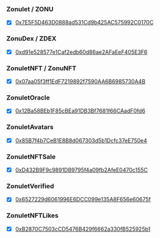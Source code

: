 
### Zonulet / ZONU
- [x] [0x7E5F5D463D0888ad531Cd9b425AC575992C0170C](https://explorer.harmony.one/address/0x7E5F5D463D0888ad531Cd9b425AC575992C0170C)

### ZonuDex / ZDEX
- [x] [0xd91e528577e1Caf2edb60d86ae2AFaEeF405E3F6](https://explorer.harmony.one/address/0xd91e528577e1Caf2edb60d86ae2AFaEeF405E3F6)

### ZonuletNFT / ZonuNFT
- [x] [0x07aa05f3ff1EdF7219892f7590AA6B6985730A4B](https://explorer.harmony.one/address/0x07aa05f3ff1EdF7219892f7590AA6B6985730A4B)

### ZonuletOracle 
- [x] [0x12Ba58BEb1F85cBEa91DB3Bf7681f66CAadF0fd6](https://explorer.harmony.one/address/0x12Ba58BEb1F85cBEa91DB3Bf7681f66CAadF0fd6)

### ZonuletAvatars 
- [x] [0x85B7f4b7CeB1E8B8d067303d5b1Dcfc37eE750e4](https://explorer.harmony.one/address/0x85B7f4b7CeB1E8B8d067303d5b1Dcfc37eE750e4)

### ZonuletNFTSale 
- [x] [0xD432B9F9c9891DB9795f4a09fb2AfeE0470c155C](https://explorer.harmony.one/address/0xD432B9F9c9891DB9795f4a09fb2AfeE0470c155C)

### ZonuletVerified 
- [x] [0x6527229d6061996E6DCC099e135A8F656e60675f](https://explorer.harmony.one/address/0x6527229d6061996E6DCC099e135A8F656e60675f)

### ZonuletNFTLikes 
- [x] [0xB2870C7503cCD5476B429f6662a330fB525925b1](https://explorer.harmony.one/address/0xB2870C7503cCD5476B429f6662a330fB525925b1)
